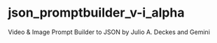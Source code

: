 # json_promptbuilder_v-i_alpha
Video &amp; Image Prompt Builder to JSON by Julio A. Deckes and Gemini
